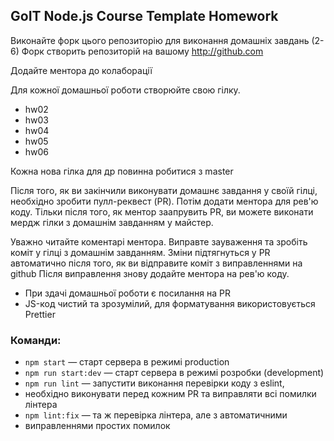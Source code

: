 ## GoIT Node.js Course Template Homework

Виконайте форк цього репозиторію для виконання домашніх завдань (2-6)
Форк створить репозиторій на вашому http://github.com

Додайте ментора до колаборації

Для кожної домашньої роботи створюйте свою гілку.

- hw02
- hw03
- hw04
- hw05
- hw06

Кожна нова гілка для др повинна робитися з master

Після того, як ви закінчили виконувати домашнє завдання у своїй гілці, 
необхідно зробити пулл-реквест (PR). Потім додати ментора для рев'ю коду. 
Тільки після того, як ментор заапрувить PR, ви можете виконати мердж 
гілки з домашнім завданням у майстер.

Уважно читайте коментарі ментора. Виправте зауваження та зробіть коміт 
у гілці з домашнім завданням. Зміни підтягнуться у PR автоматично після того, 
як ви відправите коміт з виправленнями на github
Після виправлення знову додайте ментора на рев'ю коду.

- При здачі домашньої роботи є посилання на PR
- JS-код чистий та зрозумілий, для форматування використовується Prettier

### Команди:

- `npm start` &mdash; старт сервера в режимі production
- `npm run start:dev` &mdash; старт сервера в режимі розробки (development)
- `npm run lint` &mdash; запустити виконання перевірки коду з eslint, 
- необхідно виконувати перед кожним PR та виправляти всі помилки лінтера
- `npm lint:fix` &mdash; та ж перевірка лінтера, але з автоматичними 
- виправленнями простих помилок
